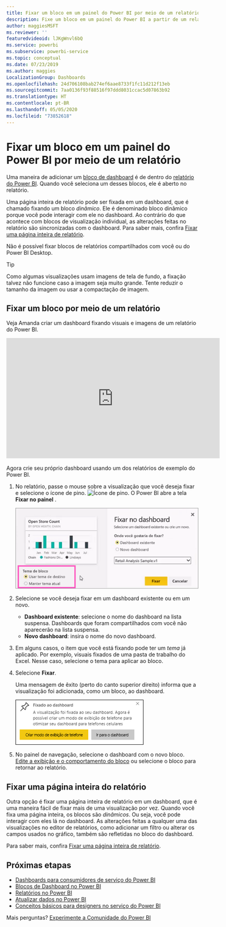 ```yaml
---
title: Fixar um bloco em um painel do Power BI por meio de um relatório
description: Fixe um bloco em um painel do Power BI a partir de um relatório.
author: maggiesMSFT
ms.reviewer: ''
featuredvideoid: lJKgWnvl6bQ
ms.service: powerbi
ms.subservice: powerbi-service
ms.topic: conceptual
ms.date: 07/23/2019
ms.author: maggies
LocalizationGroup: Dashboards
ms.openlocfilehash: 24d706108bab274ef6aae8733f1fc11d212f13eb
ms.sourcegitcommit: 7aa0136f93f88516f97ddd8031ccac5d07863b92
ms.translationtype: HT
ms.contentlocale: pt-BR
ms.lasthandoff: 05/05/2020
ms.locfileid: "73852618"
---
```

# <a name="pin-a-tile-to-a-power-bi-dashboard-from-a-report"></a>Fixar um bloco em um painel do Power BI por meio de um relatório

Uma maneira de adicionar um [bloco de dashboard](consumer/end-user-tiles.md) é de dentro do [relatório do Power BI](consumer/end-user-reports.md). Quando você seleciona um desses blocos, ele é aberto no relatório.

Uma página inteira de relatório pode ser fixada em um dashboard, que é chamado fixando um bloco *dinâmico*. Ele é denominado bloco dinâmico porque você pode interagir com ele no dashboard. Ao contrário do que acontece com blocos de visualização individual, as alterações feitas no relatório são sincronizadas com o dashboard. Para saber mais, confira [Fixar uma página inteira de relatório](#pin-an-entire-report-page).

Não é possível fixar blocos de relatórios compartilhados com você ou do Power BI Desktop. 

> [!TIP]
> Como algumas visualizações usam imagens de tela de fundo, a fixação talvez não funcione caso a imagem seja muito grande. Tente reduzir o tamanho da imagem ou usar a compactação de imagem.  
> 
> 

## <a name="pin-a-tile-from-a-report"></a>Fixar um bloco por meio de um relatório
Veja Amanda criar um dashboard fixando visuais e imagens de um relatório do Power BI.
    

<iframe width="560" height="315" src="https://www.youtube.com/embed/lJKgWnvl6bQ" frameborder="0" allowfullscreen></iframe>

Agora crie seu próprio dashboard usando um dos relatórios de exemplo do Power BI.

1. No relatório, passe o mouse sobre a visualização que você deseja fixar e selecione o ícone de pino. ![Ícone de pino](media/service-dashboard-pin-tile-from-report/pbi_pintile_small.png). O Power BI abre a tela **Fixar no painel** .
   
     ![Janela Fixar no dashboard](media/service-dashboard-pin-tile-from-report/pbi_themes2.png)
2. Selecione se você deseja fixar em um dashboard existente ou em um novo.
   
   * **Dashboard existente**: selecione o nome do dashboard na lista suspensa. Dashboards que foram compartilhados com você não aparecerão na lista suspensa.
   * **Novo dashboard**: insira o nome do novo dashboard.
3. Em alguns casos, o item que você está fixando pode ter um *tema* já aplicado. Por exemplo, visuais fixados de uma pasta de trabalho do Excel. Nesse caso, selecione o tema para aplicar ao bloco.
4. Selecione **Fixar**.
   
   Uma mensagem de êxito (perto do canto superior direito) informa que a visualização foi adicionada, como um bloco, ao dashboard.
   
   ![Mensagem de êxito](media/service-dashboard-pin-tile-from-report/pinsuccess.png)
5. No painel de navegação, selecione o dashboard com o novo bloco. [Edite a exibição e o comportamento do bloco](service-dashboard-edit-tile.md) ou selecione o bloco para retornar ao relatório.

## <a name="pin-an-entire-report-page"></a>Fixar uma página inteira do relatório
Outra opção é fixar uma página inteira de relatório em um dashboard, que é uma maneira fácil de fixar mais de uma visualização por vez. Quando você fixa uma página inteira, os blocos são *dinâmicos*. Ou seja, você pode interagir com eles lá no dashboard. As alterações feitas a qualquer uma das visualizações no editor de relatórios, como adicionar um filtro ou alterar os campos usados no gráfico, também são refletidas no bloco do dashboard.  

Para saber mais, confira [Fixar uma página inteira de relatório](service-dashboard-pin-live-tile-from-report.md).

## <a name="next-steps"></a>Próximas etapas
- [Dashboards para consumidores de serviço do Power BI](consumer/end-user-dashboards.md)
- [Blocos de Dashboard no Power BI](consumer/end-user-tiles.md)
- [Relatórios no Power BI](consumer/end-user-reports.md)
- [Atualizar dados no Power BI](refresh-data.md)
- [Conceitos básicos para designers no serviço do Power BI](service-basic-concepts.md)

Mais perguntas? [Experimente a Comunidade do Power BI](https://community.powerbi.com/)

